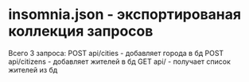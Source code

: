# insomnia.json - экспортированая коллекция запросов
Всего 3 запроса:
POST api/cities - добавляет города в бд
POST api/citizens - добавляет жителей в бд
GET api/ - получает список жителей из бд
